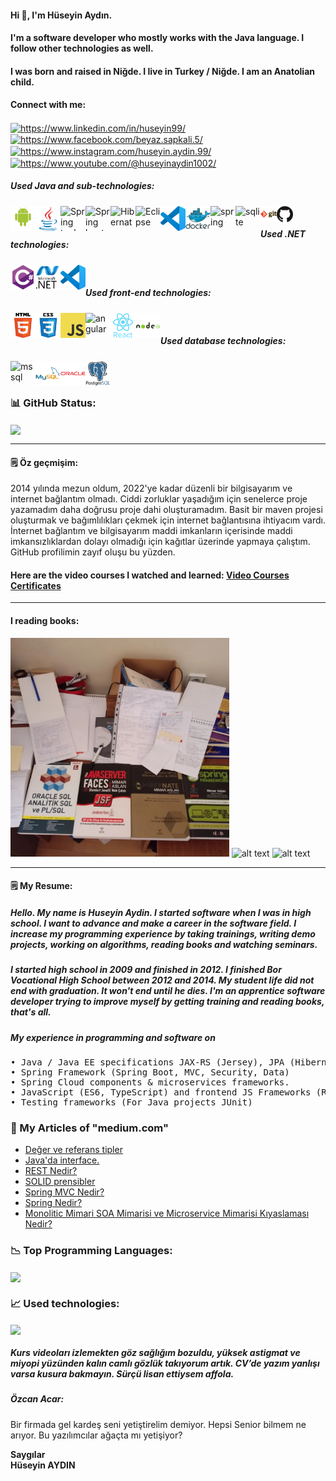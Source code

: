 #### Hi 👋, I'm Hüseyin Aydın.
#### I'm a software developer who mostly works with the Java language. I follow other technologies as well.
#### I was born and raised in Niğde. I live in Turkey / Niğde. I am an Anatolian child.

#### Connect with me:
<a href="https://www.linkedin.com/in/huseyin99/" target="blank"><img align="center" src="https://raw.githubusercontent.com/rahuldkjain/github-profile-readme-generator/master/src/images/icons/Social/linked-in-alt.svg" alt="https://www.linkedin.com/in/huseyin99/" height="30" width="40" /></a>
<a href="https://www.facebook.com/beyaz.sapkali.5/" target="blank"><img align="center" src="https://raw.githubusercontent.com/rahuldkjain/github-profile-readme-generator/master/src/images/icons/Social/facebook.svg" alt="https://www.facebook.com/beyaz.sapkali.5/" height="30" width="40" /></a>
<a href="https://www.instagram.com/huseyin.aydin.99/" target="blank"><img align="center" src="https://raw.githubusercontent.com/rahuldkjain/github-profile-readme-generator/master/src/images/icons/Social/instagram.svg" alt="https://www.instagram.com/huseyin.aydin.99/" height="30" width="40" /></a>
<a href="https://www.youtube.com/@huseyinaydin1002/" target="blank"><img align="center" src="https://raw.githubusercontent.com/rahuldkjain/github-profile-readme-generator/master/src/images/icons/Social/youtube.svg" alt="https://www.youtube.com/@huseyinaydin1002/" height="30" width="40" /></a>
</br>
##### Used Java and sub-technologies:
<img align="left" src="https://raw.githubusercontent.com/devicons/devicon/master/icons/android/android-original-wordmark.svg" alt="android" width="40" height="40"/>
<img align="left" src="https://raw.githubusercontent.com/devicons/devicon/master/icons/java/java-original.svg" alt="java" width="40" height="40"/>
<img align="left" alt="Spring tool suite" src="https://user-images.githubusercontent.com/19311256/89726919-c61ef800-da3d-11ea-868d-b33d9955dfcc.png" width="40" height="40" />
<img align="left" alt="Spring boot" src="https://user-images.githubusercontent.com/19311256/89726694-eef1be00-da3a-11ea-8551-a9e143ea0c5d.png" width="40" height="40"/>
<img align="left" alt="Hibernate" src="https://user-images.githubusercontent.com/19311256/89726657-77bc2a00-da3a-11ea-844e-1ec652bc5410.png" width="40" height="40"/>
<img align="left" alt="Eclipse" src="https://user-images.githubusercontent.com/19311256/89726620-eea4f300-da39-11ea-8d26-8f1d68a2704a.png" width="40" height="40"/>
<img align="left" alt="Visual Studio Code" src="https://raw.githubusercontent.com/github/explore/80688e429a7d4ef2fca1e82350fe8e3517d3494d/topics/visual-studio-code/visual-studio-code.png" width="40" height="40"/>
<img align="left" src="https://raw.githubusercontent.com/devicons/devicon/master/icons/docker/docker-original-wordmark.svg" alt="docker" width="40" height="40" />
<img align="left" src="https://www.vectorlogo.zone/logos/springio/springio-icon.svg" alt="spring" width="40" height="40"/>
<img align="left" src="https://www.vectorlogo.zone/logos/sqlite/sqlite-icon.svg" alt="sqlite" width="40" height="40"/>
<img align="left" alt="Git" width="26px" src="https://raw.githubusercontent.com/github/explore/80688e429a7d4ef2fca1e82350fe8e3517d3494d/topics/git/git.png" />
<img align="left" alt="GitHub" width="26px" src="https://raw.githubusercontent.com/github/explore/78df643247d429f6cc873026c0622819ad797942/topics/github/github.png" />
</br>

##### Used .NET technologies:

<img align="left" src="https://raw.githubusercontent.com/devicons/devicon/master/icons/csharp/csharp-original.svg" alt="csharp" width="40" height="40"/>
<img align="left" src="https://raw.githubusercontent.com/devicons/devicon/master/icons/dot-net/dot-net-original-wordmark.svg" alt="dotnet" width="40" height="40"/>
<img align="left" align="left" alt="Visual Studio Code"  src="https://raw.githubusercontent.com/github/explore/80688e429a7d4ef2fca1e82350fe8e3517d3494d/topics/visual-studio-code/visual-studio-code.png" width="40" height="40" />
</br>

##### Used front-end technologies:
<img align="left" alt="HTML5" src="https://raw.githubusercontent.com/github/explore/80688e429a7d4ef2fca1e82350fe8e3517d3494d/topics/html/html.png" width="40" height="40" />
<img align="left" alt="CSS3" src="https://raw.githubusercontent.com/github/explore/80688e429a7d4ef2fca1e82350fe8e3517d3494d/topics/css/css.png" width="40" height="40" />
<img align="left" alt="JavaScript" src="https://raw.githubusercontent.com/github/explore/80688e429a7d4ef2fca1e82350fe8e3517d3494d/topics/javascript/javascript.png" width="40" height="40" />
<img align="left" src="https://angular.io/assets/images/logos/angular/angular.svg" alt="angular" width="40" height="40" />
<img align="left" src="https://raw.githubusercontent.com/devicons/devicon/master/icons/react/react-original-wordmark.svg" alt="react" width="40" height="40" />
<img align="left" src="https://raw.githubusercontent.com/devicons/devicon/master/icons/nodejs/nodejs-original-wordmark.svg" alt="nodejs" width="40" height="40" />
</br>

##### Used database technologies:
<img align="left" src="https://www.svgrepo.com/show/303229/microsoft-sql-server-logo.svg" alt="mssql" width="40" height="40" />
<img align="left" src="https://raw.githubusercontent.com/devicons/devicon/master/icons/mysql/mysql-original-wordmark.svg" alt="mysql" width="40" height="40" />
<img align="left" src="https://raw.githubusercontent.com/devicons/devicon/master/icons/oracle/oracle-original.svg" alt="oracle" width="40" height="40" />
<img align="left" src="https://raw.githubusercontent.com/devicons/devicon/master/icons/postgresql/postgresql-original-wordmark.svg" alt="postgresql" width="40" height="40" />
</br>
</br>

### :bar_chart: GitHub Status:

<img align="center" src="https://github-profile-trophy.vercel.app/?username=huso51&amp;theme=onelight" /><br>

---

#### :spiral_notepad: Öz geçmişim: 
2014 yılında mezun oldum, 2022'ye kadar düzenli bir bilgisayarım ve internet bağlantım olmadı. Ciddi zorluklar yaşadığım için senelerce proje yazamadım daha doğrusu proje dahi oluşturamadım. Basit bir maven projesi oluşturmak ve bağımlılıkları çekmek için internet bağlantısına ihtiyacım vardı. İnternet bağlantım ve bilgisayarım maddi imkanların içerisinde maddi imkansızlıklardan dolayı olmadığı için kağıtlar üzerinde yapmaya çalıştım. GitHub profilimin zayıf oluşu bu yüzden.
#### Here are the video courses I watched and learned: [Video Courses Certificates](https://www.linkedin.com/in/huseyin99/details/certifications/ "Video Course")

---

#### I reading books: 	
<img src="resim11.jpg" alt="alt text" title="Çalisma" height="350" />
<img src="resim12.jpg" alt="alt text" title="Çalisma" height="350" />
<img src="resim13.jpg" alt="alt text" title="Çalisma" height="350" />

---

#### :spiral_notepad: My Resume: 
##### Hello. My name is Huseyin Aydin. I started software when I was in high school. I want to advance and make a career in the software field. I increase my programming experience by taking trainings, writing demo projects, working on algorithms, reading books and watching seminars.
##### I started high school in 2009 and finished in 2012. I finished Bor Vocational High School between 2012 and 2014. My student life did not end with graduation. It won't end until he dies. I'm an apprentice software developer trying to improve myself by getting training and reading books, that's all.
##### My experience in programming and software on
<pre>• Java / Java EE specifications JAX-RS (Jersey), JPA (Hibernate)
• Spring Framework (Spring Boot, MVC, Security, Data)
• Spring Cloud components & microservices frameworks.
• JavaScript (ES6, TypeScript) and frontend JS Frameworks (React and Angular)
• Testing frameworks (For Java projects JUnit)</pre>

### 📕 My Articles of "medium.com"

 - [Değer ve referans tipler](https://medium.com/@huseyinaydin99/javada-de%C4%9Fer-ve-referans-tipler-2fe5c79ba5ad "Değer ve referans tipler")
 - [Java'da interface.](https://medium.com/@huseyinaydin99/javada-interface-nedir-3257b93a378a "Java'da interface.")
 - [REST Nedir?](https://medium.com/@huseyinaydin99/rest-nedir-http-nedir-http-metotlar-nelerdir-7026e8647a5b "REST Nedir?")
 - [SOLID prensibler](https://medium.com/@huseyinaydin99/solid-principle-solid-prensipler-b962d9acf055 "Solid Prensibler")
 - [Spring MVC Nedir?](https://medium.com/@huseyinaydin99/spring-mvc-e5d844d40a4a "Spring MVC Nedir?")
 - [Spring Nedir?](https://medium.com/@huseyinaydin99/spring-nedir-b040ddb34e6a "Spring Nedir?")
 - [Monolitic Mimari SOA Mimarisi ve Microservice Mimarisi Kıyaslaması Nedir?](https://medium.com/@huseyinaydin99/monolitic-mimari-soa-mimarisi-ve-microservice-mimarisi-k%C4%B1yaslamas%C4%B1-nedir-b10bda9dc1fe "Spring Nedir?")


### :chart_with_downwards_trend: Top Programming Languages:
<img align="center" src="https://github-readme-stats.vercel.app/api/top-langs/?username=huso51&amp;layout=compact&amp;theme=onelight" />


### 📈 Used technologies:
<img align="center" src="https://github-readme-stats.vercel.app/api?username=huso51&show_icons=true&hide_border=true;theme=onelight" />

##### Kurs videoları izlemekten göz sağlığım bozuldu, yüksek astigmat ve miyopi yüzünden kalın camlı gözlük takıyorum artık. CV’de yazım yanlışı varsa kusura bakmayın. Sürçü lisan ettiysem affola.
##### Özcan Acar:
Bir firmada gel kardeş seni yetiştirelim demiyor. Hepsi Senior bilmem ne arıyor. Bu yazılımcılar ağaçta mı yetişiyor?

<b>
Saygılar</br>
Hüseyin AYDIN
</b>
</font>
